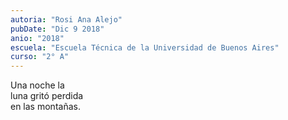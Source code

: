 ```yaml
---
autoria: "Rosi Ana Alejo"
pubDate: "Dic 9 2018"
anio: "2018"
escuela: "Escuela Técnica de la Universidad de Buenos Aires"
curso: "2° A"
---
```

Una noche la\
luna gritó perdida\
en las montañas.